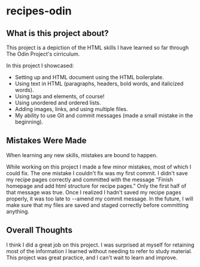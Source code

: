 # recipes-odin
<h2>What is this project about?</h2>
<p>This project is a depiction of the HTML skills I have learned so far through The Odin Project's cirriculum.</p>
<p>In this project I showcased:</p>
<ul>
  <li>Setting up and HTML document using the HTML boilerplate.</li>
  <li>Using text in HTML (paragraphs, headers, bold words, and italicized words).</li>
  <li>Using tags and elements, of course!</li>
  <li>Using unordered and ordered lists.</li>
  <li>Adding images, links, and using multiple files.</li>
  <li>My ability to use Git and commit messages (made a small mistake in the beginning).</li>
</ul>
<h2>Mistakes Were Made</h2>
<p>When learning any new skills, mistakes are bound to happen.</p>
<p>While working on this project I made a few minor mistakes, most of which I could fix. The one mistake I couldn't fix was my first commit. I didn't save my recipe pages correctly and committed with the message "Finish homepage and add html structure for recipe pages." Only the first half of that message was true. Once I realized I hadn't saved my recipe pages properly, it was too late to --amend my commit message. In the future, I will make sure that my files are saved and staged correctly before committing anything.</p>
<h2>Overall Thoughts</h2>
<p>I think I did a great job on this project. I was surprised at myself for retaining most of the information I learned without needing to refer to study material. This project was great practice, and I can't wait to learn and improve.</p>
